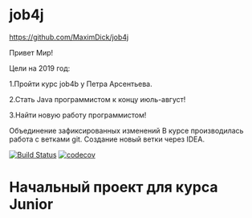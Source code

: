 ﻿# job4j
https://github.com/MaximDick/job4j

Привет Мир!

Цели на 2019 год:

1.Пройти  курс job4b у Петра Арсентьева.

2.Стать Java программистом к концу июль-август!

3.Найти  новую работу программистом!

Объединение зафиксированных изменений
В курсе производилась работа с ветками git.
Создание новый ветки через IDEA.

[![Build Status](https://travis-ci.org/MaximDick/job4j.svg?branch=master)](https://travis-ci.org/MaximDick/job4j)
[![codecov](https://codecov.io/gh/MaximDick/job4j/branch/master/graph/badge.svg)](https://codecov.io/gh/MaximDick/job4j)



# Начальный проект для курса Junior




